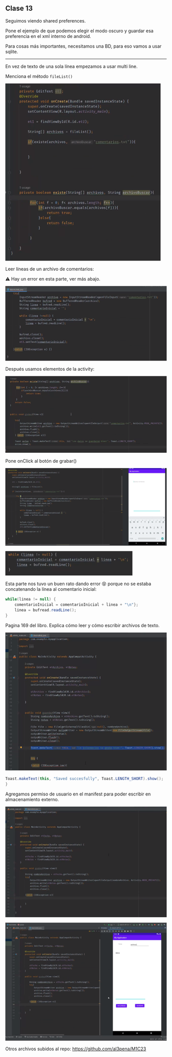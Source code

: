 ## Clase 13

Seguimos viendo shared preferences.

Pone el ejemplo de que podemos elegir el modo oscuro y guardar esa preferencia en el xml interno de android.

Para cosas más importantes, necesitamos una BD, para eso vamos a usar sqlite.

---

En vez de texto de una sola línea empezamos a usar multi line.

Menciona el método `fileList()`

![](./211-assets/ppt-65-moviles.png)

Leer líneas de un archivo de comentarios:

⚠️ Hay un error en esta parte, ver más abajo.

![](./211-assets/ppt-66-moviles.png)

Después usamos elementos de la activity:

![](./211-assets/ppt-67-moviles.png)

Pone onClick al botón de grabar()

![](./211-assets/ppt-69-moviles.png)

![](./211-assets/ppt-70-moviles.png)

Esta parte nos tuvo un buen rato dando error 😵 porque no se estaba concatenando la línea al comentario inicial: 

```java
while(linea != null) {
	comentarioInicial = comentarioInicial + linea + "\n"};
	linea = bufread.readLine();
}
```

Pagina 169 del libro. Explica cómo leer y cómo escribir archivos de texto.

![](./211-assets/ppt-71-moviles.png)

```java
Toast.makeText(this, "Saved succesfully", Toast.LENGTH_SHORT).show();
}
```

Agregamos permiso de usuario en el manifest para poder escribir en almacenamiento externo.

![](./211-assets/ppt-72-moviles.png)

![](./211-assets/ppt-73-moviles.png)

Otros archivos subidos al repo: https://github.com/al3pena/M1C23
